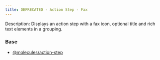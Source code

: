```yaml
---
title: DEPRECATED - Action Step - Fax
---
```

Description: Displays an action step with a fax icon, optional title and rich text elements in a grouping.

### Base
- [@molecules/action-step](/?p=molecules-action-step)
